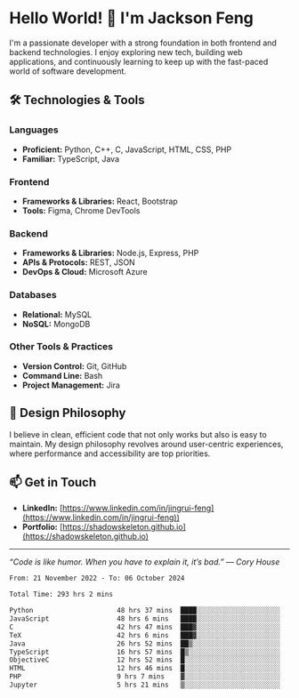 # Hello World! 👋 I'm Jackson Feng

I'm a passionate developer with a strong foundation in both frontend and backend technologies. I enjoy exploring new tech, building web applications, and continuously learning to keep up with the fast-paced world of software development.

## 🛠 Technologies & Tools

### Languages
- **Proficient:** Python, C++, C, JavaScript, HTML, CSS, PHP
- **Familiar:** TypeScript, Java

### Frontend
- **Frameworks & Libraries:** React, Bootstrap
- **Tools:** Figma, Chrome DevTools

### Backend
- **Frameworks & Libraries:** Node.js, Express, PHP
- **APIs & Protocols:** REST, JSON
- **DevOps & Cloud:** Microsoft Azure

### Databases
- **Relational:** MySQL
- **NoSQL:** MongoDB

### Other Tools & Practices
- **Version Control:** Git, GitHub
- **Command Line:** Bash
- **Project Management:** Jira


## 🎨 Design Philosophy

I believe in clean, efficient code that not only works but also is easy to maintain. My design philosophy revolves around user-centric experiences, where performance and accessibility are top priorities.

## 📫 Get in Touch

- **LinkedIn:** [https://www.linkedin.com/in/jingrui-feng](https://www.linkedin.com/in/jingrui-feng))
- **Portfolio:** [https://shadowskeleton.github.io](https://shadowskeleton.github.io)

---

*“Code is like humor. When you have to explain it, it’s bad.” — Cory House*



<!--START_SECTION:waka-->

```txt
From: 21 November 2022 - To: 06 October 2024

Total Time: 293 hrs 2 mins

Python                     48 hrs 37 mins  ████░░░░░░░░░░░░░░░░░░░░░   16.59 %
JavaScript                 48 hrs 6 mins   ████░░░░░░░░░░░░░░░░░░░░░   16.41 %
C                          42 hrs 47 mins  ███▓░░░░░░░░░░░░░░░░░░░░░   14.60 %
TeX                        42 hrs 6 mins   ███▓░░░░░░░░░░░░░░░░░░░░░   14.37 %
Java                       26 hrs 52 mins  ██▒░░░░░░░░░░░░░░░░░░░░░░   09.17 %
TypeScript                 16 hrs 57 mins  █▒░░░░░░░░░░░░░░░░░░░░░░░   05.79 %
ObjectiveC                 12 hrs 52 mins  █░░░░░░░░░░░░░░░░░░░░░░░░   04.39 %
HTML                       12 hrs 46 mins  █░░░░░░░░░░░░░░░░░░░░░░░░   04.36 %
PHP                        9 hrs 7 mins    ▓░░░░░░░░░░░░░░░░░░░░░░░░   03.12 %
Jupyter                    5 hrs 21 mins   ▒░░░░░░░░░░░░░░░░░░░░░░░░   01.83 %
```

<!--END_SECTION:waka-->

